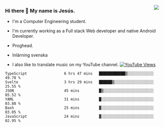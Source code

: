 <img align='right' src="https://github-readme-stats-eight-rose-90.vercel.app
/api?username=JesusJimenezG&show_icons=true&theme=radical">

### Hi there 👋 My name is Jesús.
- I'm a Computer Engineering student.
- I'm currently working as a Full stack Web developer and native Android Developer.

- Proghead.
- Inlärning svenska
- I also like to translate music on my YouTube channel. [![YouTube Views](https://img.shields.io/youtube/channel/views/UCWnlcC4_sV9Imcy9ysQpxHA?style=social)](https://www.youtube.com/channel/UCWnlcC4_sV9Imcy9ysQpxHA)

<!--START_SECTION:waka-->

```text
TypeScript                 6 hrs 47 mins   ████████████▒░░░░░░░░░░░░   49.78 %
Svelte                     3 hrs 29 mins   ██████▒░░░░░░░░░░░░░░░░░░   25.55 %
JSON                       45 mins         █▒░░░░░░░░░░░░░░░░░░░░░░░   05.52 %
YAML                       31 mins         █░░░░░░░░░░░░░░░░░░░░░░░░   03.88 %
Bash                       25 mins         ▓░░░░░░░░░░░░░░░░░░░░░░░░   03.05 %
JavaScript                 24 mins         ▓░░░░░░░░░░░░░░░░░░░░░░░░   02.95 %
```

<!--END_SECTION:waka-->

<!--
**JesusJimenezG/JesusJimenezG** is a ✨ _special_ ✨ repository because its `README.md` (this file) appears on your GitHub profile.

Here are some ideas to get you started:

- 🔭 I’m currently working on ...
- 🌱 I’m currently learning ...
- 👯 I’m looking to collaborate on ...
- 🤔 I’m looking for help with ...
- 💬 Ask me about ...
- 📫 How to reach me: ...
- 😄 Pronouns: ...
- ⚡ Fun fact: ...
-->
